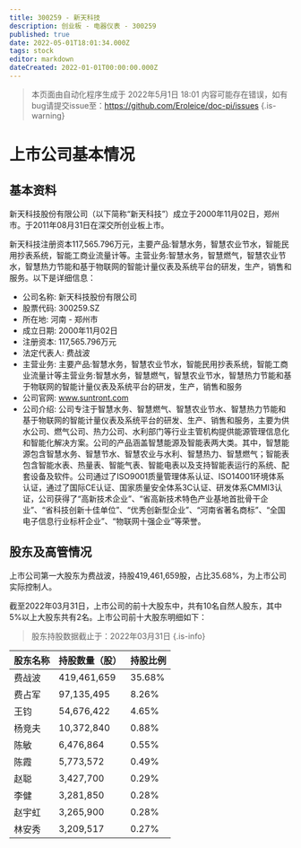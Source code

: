 ```yaml
---
title: 300259 - 新天科技
description: 创业板 - 电器仪表 - 300259
published: true
date: 2022-05-01T18:01:34.000Z
tags: stock
editor: markdown
dateCreated: 2022-01-01T00:00:00.000Z
---
```


> 本页面由自动化程序生成于 2022年5月1日 18:01
> 内容可能存在错误，如有bug请提交issue至：https://github.com/Eroleice/doc-pi/issues
{.is-warning}

# 上市公司基本情况

## 基本资料

新天科技股份有限公司（以下简称“新天科技”）成立于2000年11月02日，郑州市。于2011年08月31日在深交所创业板上市。

新天科技注册资本117,565.796万元，主要产品:智慧水务，智慧农业节水，智能民用抄表系统，智能工商业流量计等。主营业务:智慧水务，智慧燃气，智慧农业节水，智慧热力节能和基于物联网的智能计量仪表及系统平台的研发，生产，销售和服务。以下是详细信息：

- 公司名称: 新天科技股份有限公司
- 股票代码: 300259.SZ
- 所在地: 河南 - 郑州市
- 成立日期: 2000年11月02日
- 注册资本: 117,565.796万元
- 法定代表人: 费战波
- 主营业务: 主要产品:智慧水务，智慧农业节水，智能民用抄表系统，智能工商业流量计等主营业务:智慧水务，智慧燃气，智慧农业节水，智慧热力节能和基于物联网的智能计量仪表及系统平台的研发，生产，销售和服务
- 公司官网: www.suntront.com
- 公司介绍: 公司专注于智慧水务、智慧燃气、智慧农业节水、智慧热力节能和基于物联网的智能计量仪表及系统平台的研发、生产、销售和服务，主要为供水公司、燃气公司、热力公司、水利部门等行业主管机构提供能源管理信息化和智能化解决方案。公司的产品涵盖智慧能源及智能表两大类。其中，智慧能源包含智慧水务、智慧节水、智慧农业与水利、智慧热力、智慧燃气；智能表包含智能水表、热量表、智能气表、智能电表以及支持智能表运行的系统、配套设备及软件。公司通过了ISO9001质量管理体系认证、ISO14001环境体系认证，通过了国际CE认证、国家质量安全体系3C认证、研发体系CMMI3认证，公司获得了“高新技术企业”、“省高新技术特色产业基地首批骨干企业”、“省科技创新十佳单位”、“优秀创新型企业”、“河南省著名商标”、“全国电子信息行业标杆企业”、“物联网十强企业”等荣誉。


## 股东及高管情况

上市公司第一大股东为费战波，持股419,461,659股，占比35.68%，为上市公司实际控制人。

截至2022年03月31日，上市公司的前十大股东中，共有10名自然人股东，其中5%以上大股东共有2名。上市公司前十大股东明细如下：

> 股东持股数据截止于：2022年03月31日
{.is-info}

| 股东名称 | 持股数量（股） | 持股比例 |
| --- | --- | --- |
| 费战波 | 419,461,659 | 35.68% |
| 费占军 | 97,135,495 | 8.26% |
| 王钧 | 54,676,422 | 4.65% |
| 杨竞夫 | 10,372,840 | 0.88% |
| 陈敏 | 6,476,864 | 0.55% |
| 陈霞 | 5,773,572 | 0.49% |
| 赵聪 | 3,427,700 | 0.29% |
| 李健 | 3,281,850 | 0.28% |
| 赵宇虹 | 3,265,900 | 0.28% |
| 林安秀 | 3,209,517 | 0.27% |




